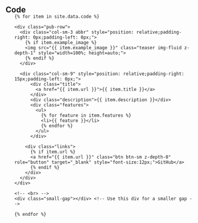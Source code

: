 <h2 id="code" style="margin: 2px 0px -15px;">Code</h2>

<div class="publications">
  <ol class="bibliography">

    {% for item in site.data.code %}

    <div class="pub-row">
      <div class="col-sm-3 abbr" style="position: relative;padding-right: 0px;padding-left: 0px;">
        {% if item.example_image %} 
        <img src="{{ item.example_image }}" class="teaser img-fluid z-depth-1" style="width=100%; height=auto;">
        {% endif %}
      </div>
      
      <div class="col-sm-9" style="position: relative;padding-right: 15px;padding-left: 0px;">
          <div class="title">
            <a href="{{ item.url }}">{{ item.title }}</a>
          </div>
          <div class="description">{{ item.description }}</div>
          <div class="features">
            <ul>
              {% for feature in item.features %}
              <li>{{ feature }}</li>
              {% endfor %}
            </ul>
          </div>

        <div class="links">
          {% if item.url %} 
          <a href="{{ item.url }}" class="btn btn-sm z-depth-0" role="button" target="_blank" style="font-size:12px;">GitHub</a>
          {% endif %}
        </div>
      </div>
    </div>

    <!-- <br> -->
    <div class="small-gap"></div> <!-- Use this div for a smaller gap -->
    
    {% endfor %}

  </ol>
</div>
